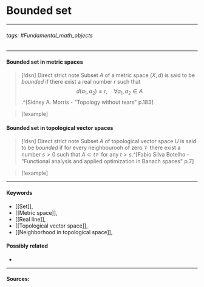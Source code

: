 # Bounded set
***
###### tags: #Fundamental_math_objects 
***
#### Bounded set in metric spaces
>[!dsn] Direct strict note
>Subset $A$ of a metric space $(X,d)$ is said to be *bounded* if there exist a real number $r$ such that
>$$d(a_{1},a_{2})\le r,\quad\forall a_{1},a_{2}\in A$$
>.^[Sidney A. Morris - "Topology without tears" p.183]

>[!example] 
>

#### Bounded set in topological vector spaces
>[!dsn] Direct strict note
>Subset $A$ of topological vector space $U$ is said to be *bounded* if for every neighbourooh of zero $\mathcal{V}$ there exist a number $s>0$ such that $A\subset t\mathcal{V}$ for any $t>s$.^[Fabio Silva Botelho - "Functional analysis and applied optimization in Banach spaces" p.7]

>[!example]
>
***
#### Keywords
- [[Set]],
- [[Metric space]],
- [[Real line]],
- [[Topological vector space]],
- [[Neighborhood in topological space]],
#### Possibly related
- 
***
#### Sources: